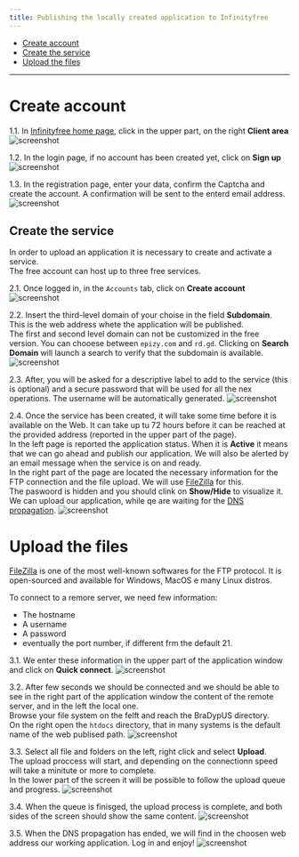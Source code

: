 ```yaml
---
title: Publishing the locally created application to Infinityfree
---
```


- [Create account](#create-account)
- [Create the service](#create-the-service)
- [Upload the files](#upload-the-files)

---

# Create account

1.1. In [Infinityfree home page](https://infinityfree.net/), click in the upper part,
on the right  **Client area**
![screenshot](../../images/infinityfree/infinityfree-01.png "Inifinityfree: home page")

1.2. In the login page, if no account has been created yet, click on **Sign up**
![screenshot](../../images/infinityfree/infinityfree-02.png "Inifinityfree: login")

1.3. In the registration page, enter your data, confirm the Captcha and create the account.
A confirmation will be sent to the enterd email address.
![screenshot](../../images/infinityfree/infinityfree-02.png "Inifinityfree: create account")

## Create the service

In order to upload an application it is necessary to
create and activate a service.  
The free account can host up to three free services.

2.1. Once logged in, in the `Accounts` tab, click on **Create account**
![screenshot](../../images/infinityfree/infinityfree-04.png "Inifinityfree: crare l'account")

2.2. Insert the third-level domain of your choise in the field **Subdomain**.
This is the web address whete the application will be published.  
The first and second level domain can not be customized in the free version. 
You can chooese between `epizy.com` and `rd.gd`. 
Clicking on **Search Domain** will launch a search to verify that the 
subdomain is available.
![screenshot](../../images/infinityfree/infinityfree-05.png "Inifinityfree: subdomain")

2.3. After, you will be asked for a descriptive label to add to the service (this is optional)
and a secure password that will be used for all the nex operations. 
The username will be automatically generated.
![screenshot](../../images/infinityfree/infinityfree-06.png "Inifinityfree: password")

2.4. Once the service has been created, it will take some time before
it is available on the Web. It can take up tu 72 hours before it can be 
reached at the provided address (reported in the upper part of the page).  
In the left page is reported the application status. When it is **Active**
it means that we can go ahead and publish our application. We will also
be alerted by an email message when the service is on and ready.  
In the right part of the page are located the necessary information
for the FTP connection and the file upload. We will use
[FileZilla](https://filezilla-project.org/) for this.  
The paswoord is hidden and you should clink on **Show/Hide** 
to visualize it.  
We can upload our application, while qe are waiting for the 
[DNS propagation](https://infinityfree.net/support/why-doesnt-my-domain-work/).
![screenshot](../../images/infinityfree/infinityfree-07.png "Inifinityfree: service information")

# Upload the files

[FileZilla](https://filezilla-project.org/) is one of the most well-known 
softwares for the FTP protocol. It is open-sourced and available for Windows, 
MacOS e many Linux distros.

To connect to a remore server, we need few information:
- The hostname
- A username
- A password
- eventually the port number, if different frm the default 21.

3.1. We enter these information in the upper part of the application window
and click on **Quick connect**.
![screenshot](../../images/infinityfree/infinityfree-08.png "FileZilla: quickconnect")

3.2. After few seconds we should be connected and we should be able to see
in the right part of the application window the content of the remote server,
and in the left the local one.  
Browse your file system on the felft and reach the BraDypUS directory.  
On the right open the `htdocs` directory, that in many systems is
the default name of the web publised path.
![screenshot](../../images/infinityfree/infinityfree-09.png "FileZilla: browse")

3.3. Select all file and folders on the left, right click and select **Upload**.  
The upload proccess will start, and depending on the connectionn speed will take
a minitute or more to complete.  
In the lower part of the screen it will be possible to follow
the upload queue and progress.
![screenshot](../../images/infinityfree/infinityfree-10.png "FileZilla: uploading files")

3.4. When the queue is finisged, the upload process is complete,
and both sides of the screen should show the same content.
![screenshot](../../images/infinityfree/infinityfree-11.png "FileZilla: upload finished")

3.5. When the DNS propagation has ended, we will find in the choosen web address
our working application. Log in and enjoy!
![screenshot](../../images/infinityfree/infinityfree-12.png "Bradypus: login")
